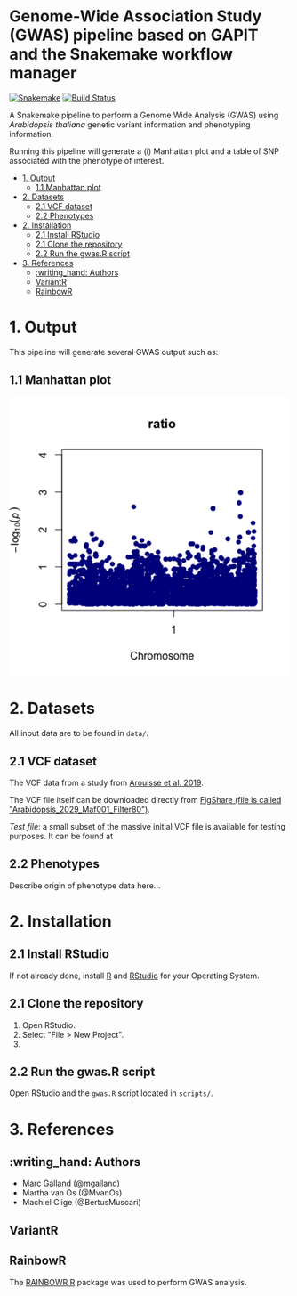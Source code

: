 # Genome-Wide Association Study (GWAS) pipeline based on GAPIT and the Snakemake workflow manager

[![Snakemake](https://img.shields.io/badge/snakemake-≥5.4.0-brightgreen.svg)](https://snakemake.bitbucket.io)
[![Build Status](https://travis-ci.org/snakemake-workflows/gwas.svg?branch=master)](https://travis-ci.org/snakemake-workflows/gwas)

A Snakemake pipeline to perform a Genome Wide Analysis (GWAS) using _Arabidopsis thaliana_ genetic variant information and phenotyping information.

Running this pipeline will generate a (i) Manhattan plot and a table of SNP associated with the phenotype of interest. 

 

<!-- MarkdownTOC autolink="true" levels="1,2" -->

- [1. Output](#1-output)
	- [1.1 Manhattan plot](#11-manhattan-plot)
- [2. Datasets](#2-datasets)
	- [2.1 VCF dataset](#21-vcf-dataset)
	- [2.2 Phenotypes](#22-phenotypes)
- [2. Installation](#2-installation)
	- [2.1 Install RStudio](#21-install-rstudio)
	- [2.1 Clone the repository](#21-clone-the-repository)
	- [2.2 Run the gwas.R script](#22-run-the-gwasr-script)
- [3. References](#3-references)
	- [:writing\_hand: Authors](#writing_hand-authors)
	- [VariantR](#variantr)
	- [RainbowR](#rainbowr)

<!-- /MarkdownTOC -->

# 1. Output

This pipeline will generate several GWAS output such as:

## 1.1 Manhattan plot
<img src="./img/manhattan_plot.png" width="600px" alt="Manhattan plot"> 


# 2. Datasets

All input data are to be found in `data/`.

## 2.1 VCF dataset
The VCF data from a study from [Arouisse et al. 2019](https://onlinelibrary.wiley.com/doi/full/10.1111/tpj.14659).

The VCF file itself can be downloaded directly from [FigShare (file is called "Arabidopsis_2029_Maf001_Filter80")](https://figshare.com/projects/Imputation_of_3_million_SNPs_in_the_Arabidopsis_regional_mapping_population/72887).

_Test file_: a small subset of the massive initial VCF file is available for testing purposes. It can be found at 


## 2.2 Phenotypes
Describe origin of phenotype data here...



# 2. Installation 

## 2.1 Install RStudio
If not already done, install [R](https://www.r-project.org/) and [RStudio](https://rstudio.com/) for your Operating System. 

## 2.1 Clone the repository
1. Open RStudio. 
2. Select "File > New Project". 
3. 


## 2.2 Run the gwas.R script
Open RStudio and the `gwas.R` script located in `scripts/`.

# 3. References 

## :writing\_hand: Authors

* Marc Galland (@mgalland)
* Martha van Os (@MvanOs)
* Machiel Clige (@BertusMuscari)

## VariantR

## RainbowR
The [RAINBOWR R](https://doi.org/10.1371/journal.pcbi.1007663) package was used to perform GWAS analysis.  

